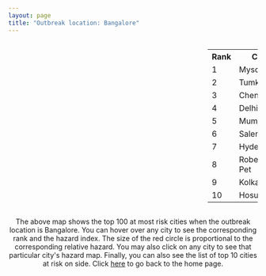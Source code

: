 ```yaml
---
layout: page
title: "Outbreak location: Bangalore"
---
```

<div style="width: 100%; overflow: auto;">
<div style="width: 75%; float: left;">
<div id="mapid">
<script src="https://buda-magenta.github.io/hazard_map/load_map.js"></script>

<script>
var marker_outbreak = L.marker([12.979120, 77.591300],{"autoPan": true}).addTo(map); marker_outbreak.bindTooltip("Bangalore").openTooltip();

var circle_1 = L.circle([12.305183, 76.655361], {"pane": "markerPane", "color": "red", "fill": true, "fillOpacity": 0.2, "fillRule": "evenodd", "lineCap": "round", "lineJoin": "round", "opacity": 1.0, "radius": 47008, "stroke": true, "weight": 3}).addTo(map);
circle_1.bindTooltip("Mysore<br>rank: 1<br>hazard index: 0.047008")
circle_1.bindPopup('<a href="https://buda-magenta.github.io/hazard_map/Mysore">Mysore</a>')

var circle_2 = L.circle([13.340077, 77.100621], {"pane": "markerPane", "color": "red", "fill": true, "fillOpacity": 0.2, "fillRule": "evenodd", "lineCap": "round", "lineJoin": "round", "opacity": 1.0, "radius": 25553, "stroke": true, "weight": 3}).addTo(map);
circle_2.bindTooltip("Tumkur<br>rank: 2<br>hazard index: 0.025554")
circle_2.bindPopup('<a href="https://buda-magenta.github.io/hazard_map/Tumkur">Tumkur</a>')

var circle_3 = L.circle([13.083694, 80.270186], {"pane": "markerPane", "color": "red", "fill": true, "fillOpacity": 0.2, "fillRule": "evenodd", "lineCap": "round", "lineJoin": "round", "opacity": 1.0, "radius": 20978, "stroke": true, "weight": 3}).addTo(map);
circle_3.bindTooltip("Chennai<br>rank: 3<br>hazard index: 0.020979")
circle_3.bindPopup('<a href="https://buda-magenta.github.io/hazard_map/Chennai">Chennai</a>')

var circle_4 = L.circle([28.651718, 77.221939], {"pane": "markerPane", "color": "red", "fill": true, "fillOpacity": 0.2, "fillRule": "evenodd", "lineCap": "round", "lineJoin": "round", "opacity": 1.0, "radius": 20429, "stroke": true, "weight": 3}).addTo(map);
circle_4.bindTooltip("Delhi<br>rank: 4<br>hazard index: 0.020430")
circle_4.bindPopup('<a href="https://buda-magenta.github.io/hazard_map/Delhi">Delhi</a>')

var circle_5 = L.circle([19.075990, 72.877393], {"pane": "markerPane", "color": "red", "fill": true, "fillOpacity": 0.2, "fillRule": "evenodd", "lineCap": "round", "lineJoin": "round", "opacity": 1.0, "radius": 16919, "stroke": true, "weight": 3}).addTo(map);
circle_5.bindTooltip("Mumbai<br>rank: 5<br>hazard index: 0.016919")
circle_5.bindPopup('<a href="https://buda-magenta.github.io/hazard_map/Mumbai">Mumbai</a>')

var circle_6 = L.circle([11.664300, 78.146000], {"pane": "markerPane", "color": "red", "fill": true, "fillOpacity": 0.2, "fillRule": "evenodd", "lineCap": "round", "lineJoin": "round", "opacity": 1.0, "radius": 15769, "stroke": true, "weight": 3}).addTo(map);
circle_6.bindTooltip("Salem<br>rank: 6<br>hazard index: 0.015770")
circle_6.bindPopup('<a href="https://buda-magenta.github.io/hazard_map/Salem">Salem</a>')

var circle_7 = L.circle([17.388786, 78.461065], {"pane": "markerPane", "color": "red", "fill": true, "fillOpacity": 0.2, "fillRule": "evenodd", "lineCap": "round", "lineJoin": "round", "opacity": 1.0, "radius": 14932, "stroke": true, "weight": 3}).addTo(map);
circle_7.bindTooltip("Hyderabad<br>rank: 7<br>hazard index: 0.014932")
circle_7.bindPopup('<a href="https://buda-magenta.github.io/hazard_map/Hyderabad">Hyderabad</a>')

var circle_8 = L.circle([12.955100, 78.269900], {"pane": "markerPane", "color": "red", "fill": true, "fillOpacity": 0.2, "fillRule": "evenodd", "lineCap": "round", "lineJoin": "round", "opacity": 1.0, "radius": 12706, "stroke": true, "weight": 3}).addTo(map);
circle_8.bindTooltip("Robertson Pet<br>rank: 8<br>hazard index: 0.012707")
circle_8.bindPopup('<a href="https://buda-magenta.github.io/hazard_map/Robertson_Pet">Robertson Pet</a>')

var circle_9 = L.circle([22.541418, 88.357691], {"pane": "markerPane", "color": "red", "fill": true, "fillOpacity": 0.2, "fillRule": "evenodd", "lineCap": "round", "lineJoin": "round", "opacity": 1.0, "radius": 10137, "stroke": true, "weight": 3}).addTo(map);
circle_9.bindTooltip("Kolkata<br>rank: 9<br>hazard index: 0.010137")
circle_9.bindPopup('<a href="https://buda-magenta.github.io/hazard_map/Kolkata">Kolkata</a>')

var circle_10 = L.circle([12.732884, 77.830948], {"pane": "markerPane", "color": "red", "fill": true, "fillOpacity": 0.2, "fillRule": "evenodd", "lineCap": "round", "lineJoin": "round", "opacity": 1.0, "radius": 8532, "stroke": true, "weight": 3}).addTo(map);
circle_10.bindTooltip("Hosur<br>rank: 10<br>hazard index: 0.008532")
circle_10.bindPopup('<a href="https://buda-magenta.github.io/hazard_map/Hosur">Hosur</a>')

var circle_11 = L.circle([18.521428, 73.854454], {"pane": "markerPane", "color": "red", "fill": true, "fillOpacity": 0.2, "fillRule": "evenodd", "lineCap": "round", "lineJoin": "round", "opacity": 1.0, "radius": 7918, "stroke": true, "weight": 3}).addTo(map);
circle_11.bindTooltip("Pune<br>rank: 11<br>hazard index: 0.007919")
circle_11.bindPopup('<a href="https://buda-magenta.github.io/hazard_map/Pune">Pune</a>')

var circle_12 = L.circle([12.523889, 76.896196], {"pane": "markerPane", "color": "red", "fill": true, "fillOpacity": 0.2, "fillRule": "evenodd", "lineCap": "round", "lineJoin": "round", "opacity": 1.0, "radius": 6992, "stroke": true, "weight": 3}).addTo(map);
circle_12.bindTooltip("Mandya<br>rank: 12<br>hazard index: 0.006992")
circle_12.bindPopup('<a href="https://buda-magenta.github.io/hazard_map/Mandya">Mandya</a>')

var circle_13 = L.circle([13.137000, 78.133961], {"pane": "markerPane", "color": "red", "fill": true, "fillOpacity": 0.2, "fillRule": "evenodd", "lineCap": "round", "lineJoin": "round", "opacity": 1.0, "radius": 6553, "stroke": true, "weight": 3}).addTo(map);
circle_13.bindTooltip("Kolar<br>rank: 13<br>hazard index: 0.006553")
circle_13.bindPopup('<a href="https://buda-magenta.github.io/hazard_map/Kolar">Kolar</a>')

var circle_14 = L.circle([12.869810, 74.843008], {"pane": "markerPane", "color": "red", "fill": true, "fillOpacity": 0.2, "fillRule": "evenodd", "lineCap": "round", "lineJoin": "round", "opacity": 1.0, "radius": 6455, "stroke": true, "weight": 3}).addTo(map);
circle_14.bindTooltip("Mangalore<br>rank: 14<br>hazard index: 0.006455")
circle_14.bindPopup('<a href="https://buda-magenta.github.io/hazard_map/Mangalore">Mangalore</a>')

var circle_15 = L.circle([13.007082, 76.099270], {"pane": "markerPane", "color": "red", "fill": true, "fillOpacity": 0.2, "fillRule": "evenodd", "lineCap": "round", "lineJoin": "round", "opacity": 1.0, "radius": 5862, "stroke": true, "weight": 3}).addTo(map);
circle_15.bindTooltip("Hassan<br>rank: 15<br>hazard index: 0.005863")
circle_15.bindPopup('<a href="https://buda-magenta.github.io/hazard_map/Hassan">Hassan</a>')

var circle_16 = L.circle([14.466127, 75.920636], {"pane": "markerPane", "color": "red", "fill": true, "fillOpacity": 0.2, "fillRule": "evenodd", "lineCap": "round", "lineJoin": "round", "opacity": 1.0, "radius": 5861, "stroke": true, "weight": 3}).addTo(map);
circle_16.bindTooltip("Davanagere<br>rank: 16<br>hazard index: 0.005862")
circle_16.bindPopup('<a href="https://buda-magenta.github.io/hazard_map/Davanagere">Davanagere</a>')

var circle_17 = L.circle([11.001812, 76.962843], {"pane": "markerPane", "color": "red", "fill": true, "fillOpacity": 0.2, "fillRule": "evenodd", "lineCap": "round", "lineJoin": "round", "opacity": 1.0, "radius": 5517, "stroke": true, "weight": 3}).addTo(map);
circle_17.bindTooltip("Coimbatore<br>rank: 17<br>hazard index: 0.005518")
circle_17.bindPopup('<a href="https://buda-magenta.github.io/hazard_map/Coimbatore">Coimbatore</a>')

var circle_18 = L.circle([13.932609, 75.574978], {"pane": "markerPane", "color": "red", "fill": true, "fillOpacity": 0.2, "fillRule": "evenodd", "lineCap": "round", "lineJoin": "round", "opacity": 1.0, "radius": 5393, "stroke": true, "weight": 3}).addTo(map);
circle_18.bindTooltip("Shimoga<br>rank: 18<br>hazard index: 0.005393")
circle_18.bindPopup('<a href="https://buda-magenta.github.io/hazard_map/Shimoga">Shimoga</a>')

var circle_19 = L.circle([23.021624, 72.579707], {"pane": "markerPane", "color": "red", "fill": true, "fillOpacity": 0.2, "fillRule": "evenodd", "lineCap": "round", "lineJoin": "round", "opacity": 1.0, "radius": 5319, "stroke": true, "weight": 3}).addTo(map);
circle_19.bindTooltip("Ahmedabad<br>rank: 19<br>hazard index: 0.005320")
circle_19.bindPopup('<a href="https://buda-magenta.github.io/hazard_map/Ahmedabad">Ahmedabad</a>')

var circle_20 = L.circle([9.931308, 76.267414], {"pane": "markerPane", "color": "red", "fill": true, "fillOpacity": 0.2, "fillRule": "evenodd", "lineCap": "round", "lineJoin": "round", "opacity": 1.0, "radius": 4685, "stroke": true, "weight": 3}).addTo(map);
circle_20.bindTooltip("Kochi<br>rank: 20<br>hazard index: 0.004685")
circle_20.bindPopup('<a href="https://buda-magenta.github.io/hazard_map/Kochi">Kochi</a>')

var circle_21 = L.circle([15.351838, 75.137985], {"pane": "markerPane", "color": "red", "fill": true, "fillOpacity": 0.2, "fillRule": "evenodd", "lineCap": "round", "lineJoin": "round", "opacity": 1.0, "radius": 4582, "stroke": true, "weight": 3}).addTo(map);
circle_21.bindTooltip("Hubli<br>rank: 21<br>hazard index: 0.004582")
circle_21.bindPopup('<a href="https://buda-magenta.github.io/hazard_map/Hubli">Hubli</a>')

var circle_22 = L.circle([16.508759, 80.618510], {"pane": "markerPane", "color": "red", "fill": true, "fillOpacity": 0.2, "fillRule": "evenodd", "lineCap": "round", "lineJoin": "round", "opacity": 1.0, "radius": 4488, "stroke": true, "weight": 3}).addTo(map);
circle_22.bindTooltip("Vijayawada<br>rank: 22<br>hazard index: 0.004489")
circle_22.bindPopup('<a href="https://buda-magenta.github.io/hazard_map/Vijayawada">Vijayawada</a>')

var circle_23 = L.circle([17.723128, 83.301284], {"pane": "markerPane", "color": "red", "fill": true, "fillOpacity": 0.2, "fillRule": "evenodd", "lineCap": "round", "lineJoin": "round", "opacity": 1.0, "radius": 4446, "stroke": true, "weight": 3}).addTo(map);
circle_23.bindTooltip("Visakhapatnam<br>rank: 23<br>hazard index: 0.004447")
circle_23.bindPopup('<a href="https://buda-magenta.github.io/hazard_map/Visakhapatnam">Visakhapatnam</a>')

var circle_24 = L.circle([14.654623, 77.556260], {"pane": "markerPane", "color": "red", "fill": true, "fillOpacity": 0.2, "fillRule": "evenodd", "lineCap": "round", "lineJoin": "round", "opacity": 1.0, "radius": 4344, "stroke": true, "weight": 3}).addTo(map);
circle_24.bindTooltip("Anantapur<br>rank: 24<br>hazard index: 0.004344")
circle_24.bindPopup('<a href="https://buda-magenta.github.io/hazard_map/Anantapur">Anantapur</a>')

var circle_25 = L.circle([15.398403, 73.812918], {"pane": "markerPane", "color": "red", "fill": true, "fillOpacity": 0.2, "fillRule": "evenodd", "lineCap": "round", "lineJoin": "round", "opacity": 1.0, "radius": 4057, "stroke": true, "weight": 3}).addTo(map);
circle_25.bindTooltip("Vasco Da Gama<br>rank: 25<br>hazard index: 0.004057")
circle_25.bindPopup('<a href="https://buda-magenta.github.io/hazard_map/Vasco_Da_Gama">Vasco Da Gama</a>')

var circle_26 = L.circle([20.266777, 85.843559], {"pane": "markerPane", "color": "red", "fill": true, "fillOpacity": 0.2, "fillRule": "evenodd", "lineCap": "round", "lineJoin": "round", "opacity": 1.0, "radius": 3992, "stroke": true, "weight": 3}).addTo(map);
circle_26.bindTooltip("Bhubaneswar<br>rank: 26<br>hazard index: 0.003992")
circle_26.bindPopup('<a href="https://buda-magenta.github.io/hazard_map/Bhubaneswar">Bhubaneswar</a>')

var circle_27 = L.circle([8.576971, 77.050125], {"pane": "markerPane", "color": "red", "fill": true, "fillOpacity": 0.2, "fillRule": "evenodd", "lineCap": "round", "lineJoin": "round", "opacity": 1.0, "radius": 3327, "stroke": true, "weight": 3}).addTo(map);
circle_27.bindTooltip("Thiruvananthapuram<br>rank: 27<br>hazard index: 0.003328")
circle_27.bindPopup('<a href="https://buda-magenta.github.io/hazard_map/Thiruvananthapuram">Thiruvananthapuram</a>')

var circle_28 = L.circle([13.826383, 77.493772], {"pane": "markerPane", "color": "red", "fill": true, "fillOpacity": 0.2, "fillRule": "evenodd", "lineCap": "round", "lineJoin": "round", "opacity": 1.0, "radius": 2938, "stroke": true, "weight": 3}).addTo(map);
circle_28.bindTooltip("Hindupur<br>rank: 28<br>hazard index: 0.002938")
circle_28.bindPopup('<a href="https://buda-magenta.github.io/hazard_map/Hindupur">Hindupur</a>')

var circle_29 = L.circle([17.849907, 75.276320], {"pane": "markerPane", "color": "red", "fill": true, "fillOpacity": 0.2, "fillRule": "evenodd", "lineCap": "round", "lineJoin": "round", "opacity": 1.0, "radius": 2830, "stroke": true, "weight": 3}).addTo(map);
circle_29.bindTooltip("Solapur<br>rank: 29<br>hazard index: 0.002830")
circle_29.bindPopup('<a href="https://buda-magenta.github.io/hazard_map/Solapur">Solapur</a>')

var circle_30 = L.circle([21.149813, 79.082056], {"pane": "markerPane", "color": "red", "fill": true, "fillOpacity": 0.2, "fillRule": "evenodd", "lineCap": "round", "lineJoin": "round", "opacity": 1.0, "radius": 2656, "stroke": true, "weight": 3}).addTo(map);
circle_30.bindTooltip("Nagpur<br>rank: 30<br>hazard index: 0.002657")
circle_30.bindPopup('<a href="https://buda-magenta.github.io/hazard_map/Nagpur">Nagpur</a>')

var circle_31 = L.circle([14.226644, 76.400512], {"pane": "markerPane", "color": "red", "fill": true, "fillOpacity": 0.2, "fillRule": "evenodd", "lineCap": "round", "lineJoin": "round", "opacity": 1.0, "radius": 2652, "stroke": true, "weight": 3}).addTo(map);
circle_31.bindTooltip("Chitradurga<br>rank: 31<br>hazard index: 0.002652")
circle_31.bindPopup('<a href="https://buda-magenta.github.io/hazard_map/Chitradurga">Chitradurga</a>')

var circle_32 = L.circle([14.422347, 77.720069], {"pane": "markerPane", "color": "red", "fill": true, "fillOpacity": 0.2, "fillRule": "evenodd", "lineCap": "round", "lineJoin": "round", "opacity": 1.0, "radius": 2587, "stroke": true, "weight": 3}).addTo(map);
circle_32.bindTooltip("Dharmavaram<br>rank: 32<br>hazard index: 0.002588")
circle_32.bindPopup('<a href="https://buda-magenta.github.io/hazard_map/Dharmavaram">Dharmavaram</a>')

var circle_33 = L.circle([9.926115, 78.114098], {"pane": "markerPane", "color": "red", "fill": true, "fillOpacity": 0.2, "fillRule": "evenodd", "lineCap": "round", "lineJoin": "round", "opacity": 1.0, "radius": 2576, "stroke": true, "weight": 3}).addTo(map);
circle_33.bindTooltip("Madurai<br>rank: 33<br>hazard index: 0.002576")
circle_33.bindPopup('<a href="https://buda-magenta.github.io/hazard_map/Madurai">Madurai</a>')

var circle_34 = L.circle([20.166670, 79.172114], {"pane": "markerPane", "color": "red", "fill": true, "fillOpacity": 0.2, "fillRule": "evenodd", "lineCap": "round", "lineJoin": "round", "opacity": 1.0, "radius": 2522, "stroke": true, "weight": 3}).addTo(map);
circle_34.bindTooltip("Bhadravati<br>rank: 34<br>hazard index: 0.002522")
circle_34.bindPopup('<a href="https://buda-magenta.github.io/hazard_map/Bhadravati">Bhadravati</a>')

var circle_35 = L.circle([11.369204, 77.676627], {"pane": "markerPane", "color": "red", "fill": true, "fillOpacity": 0.2, "fillRule": "evenodd", "lineCap": "round", "lineJoin": "round", "opacity": 1.0, "radius": 2483, "stroke": true, "weight": 3}).addTo(map);
circle_35.bindTooltip("Erode<br>rank: 35<br>hazard index: 0.002484")
circle_35.bindPopup('<a href="https://buda-magenta.github.io/hazard_map/Erode">Erode</a>')

var circle_36 = L.circle([17.166667, 77.083333], {"pane": "markerPane", "color": "red", "fill": true, "fillOpacity": 0.2, "fillRule": "evenodd", "lineCap": "round", "lineJoin": "round", "opacity": 1.0, "radius": 2416, "stroke": true, "weight": 3}).addTo(map);
circle_36.bindTooltip("Gulbarga<br>rank: 36<br>hazard index: 0.002417")
circle_36.bindPopup('<a href="https://buda-magenta.github.io/hazard_map/Gulbarga">Gulbarga</a>')

var circle_37 = L.circle([26.838100, 80.934600], {"pane": "markerPane", "color": "red", "fill": true, "fillOpacity": 0.2, "fillRule": "evenodd", "lineCap": "round", "lineJoin": "round", "opacity": 1.0, "radius": 2407, "stroke": true, "weight": 3}).addTo(map);
circle_37.bindTooltip("Lucknow<br>rank: 37<br>hazard index: 0.002407")
circle_37.bindPopup('<a href="https://buda-magenta.github.io/hazard_map/Lucknow">Lucknow</a>')

var circle_38 = L.circle([26.915458, 75.818982], {"pane": "markerPane", "color": "red", "fill": true, "fillOpacity": 0.2, "fillRule": "evenodd", "lineCap": "round", "lineJoin": "round", "opacity": 1.0, "radius": 2331, "stroke": true, "weight": 3}).addTo(map);
circle_38.bindTooltip("Jaipur<br>rank: 38<br>hazard index: 0.002331")
circle_38.bindPopup('<a href="https://buda-magenta.github.io/hazard_map/Jaipur">Jaipur</a>')

var circle_39 = L.circle([13.160105, 79.155551], {"pane": "markerPane", "color": "red", "fill": true, "fillOpacity": 0.2, "fillRule": "evenodd", "lineCap": "round", "lineJoin": "round", "opacity": 1.0, "radius": 2222, "stroke": true, "weight": 3}).addTo(map);
circle_39.bindTooltip("Chittoor<br>rank: 39<br>hazard index: 0.002222")
circle_39.bindPopup('<a href="https://buda-magenta.github.io/hazard_map/Chittoor">Chittoor</a>')

var circle_40 = L.circle([26.180598, 91.753943], {"pane": "markerPane", "color": "red", "fill": true, "fillOpacity": 0.2, "fillRule": "evenodd", "lineCap": "round", "lineJoin": "round", "opacity": 1.0, "radius": 2125, "stroke": true, "weight": 3}).addTo(map);
circle_40.bindTooltip("Guwahati<br>rank: 40<br>hazard index: 0.002126")
circle_40.bindPopup('<a href="https://buda-magenta.github.io/hazard_map/Guwahati">Guwahati</a>')

var circle_41 = L.circle([25.609324, 85.123525], {"pane": "markerPane", "color": "red", "fill": true, "fillOpacity": 0.2, "fillRule": "evenodd", "lineCap": "round", "lineJoin": "round", "opacity": 1.0, "radius": 2120, "stroke": true, "weight": 3}).addTo(map);
circle_41.bindTooltip("Patna<br>rank: 41<br>hazard index: 0.002120")
circle_41.bindPopup('<a href="https://buda-magenta.github.io/hazard_map/Patna">Patna</a>')

var circle_42 = L.circle([12.794811, 79.000641], {"pane": "markerPane", "color": "red", "fill": true, "fillOpacity": 0.2, "fillRule": "evenodd", "lineCap": "round", "lineJoin": "round", "opacity": 1.0, "radius": 2044, "stroke": true, "weight": 3}).addTo(map);
circle_42.bindTooltip("Vellore<br>rank: 42<br>hazard index: 0.002044")
circle_42.bindPopup('<a href="https://buda-magenta.github.io/hazard_map/Vellore">Vellore</a>')

var circle_43 = L.circle([13.573260, 78.479146], {"pane": "markerPane", "color": "red", "fill": true, "fillOpacity": 0.2, "fillRule": "evenodd", "lineCap": "round", "lineJoin": "round", "opacity": 1.0, "radius": 1863, "stroke": true, "weight": 3}).addTo(map);
circle_43.bindTooltip("Madanapalle<br>rank: 43<br>hazard index: 0.001863")
circle_43.bindPopup('<a href="https://buda-magenta.github.io/hazard_map/Madanapalle">Madanapalle</a>')

var circle_44 = L.circle([12.792907, 78.699917], {"pane": "markerPane", "color": "red", "fill": true, "fillOpacity": 0.2, "fillRule": "evenodd", "lineCap": "round", "lineJoin": "round", "opacity": 1.0, "radius": 1711, "stroke": true, "weight": 3}).addTo(map);
circle_44.bindTooltip("Ambur<br>rank: 44<br>hazard index: 0.001711")
circle_44.bindPopup('<a href="https://buda-magenta.github.io/hazard_map/Ambur">Ambur</a>')

var circle_45 = L.circle([13.631637, 79.423171], {"pane": "markerPane", "color": "red", "fill": true, "fillOpacity": 0.2, "fillRule": "evenodd", "lineCap": "round", "lineJoin": "round", "opacity": 1.0, "radius": 1709, "stroke": true, "weight": 3}).addTo(map);
circle_45.bindTooltip("Tirupati<br>rank: 45<br>hazard index: 0.001710")
circle_45.bindPopup('<a href="https://buda-magenta.github.io/hazard_map/Tirupati">Tirupati</a>')

var circle_46 = L.circle([22.720362, 75.868200], {"pane": "markerPane", "color": "red", "fill": true, "fillOpacity": 0.2, "fillRule": "evenodd", "lineCap": "round", "lineJoin": "round", "opacity": 1.0, "radius": 1699, "stroke": true, "weight": 3}).addTo(map);
circle_46.bindTooltip("Indore<br>rank: 46<br>hazard index: 0.001699")
circle_46.bindPopup('<a href="https://buda-magenta.github.io/hazard_map/Indore">Indore</a>')

var circle_47 = L.circle([25.531031, 78.652689], {"pane": "markerPane", "color": "red", "fill": true, "fillOpacity": 0.2, "fillRule": "evenodd", "lineCap": "round", "lineJoin": "round", "opacity": 1.0, "radius": 1632, "stroke": true, "weight": 3}).addTo(map);
circle_47.bindTooltip("Jhansi<br>rank: 47<br>hazard index: 0.001632")
circle_47.bindPopup('<a href="https://buda-magenta.github.io/hazard_map/Jhansi">Jhansi</a>')

var circle_48 = L.circle([23.370035, 85.325013], {"pane": "markerPane", "color": "red", "fill": true, "fillOpacity": 0.2, "fillRule": "evenodd", "lineCap": "round", "lineJoin": "round", "opacity": 1.0, "radius": 1592, "stroke": true, "weight": 3}).addTo(map);
circle_48.bindTooltip("Ranchi<br>rank: 48<br>hazard index: 0.001593")
circle_48.bindPopup('<a href="https://buda-magenta.github.io/hazard_map/Ranchi">Ranchi</a>')

var circle_49 = L.circle([11.101781, 77.345192], {"pane": "markerPane", "color": "red", "fill": true, "fillOpacity": 0.2, "fillRule": "evenodd", "lineCap": "round", "lineJoin": "round", "opacity": 1.0, "radius": 1582, "stroke": true, "weight": 3}).addTo(map);
circle_49.bindTooltip("Tiruppur<br>rank: 49<br>hazard index: 0.001583")
circle_49.bindPopup('<a href="https://buda-magenta.github.io/hazard_map/Tiruppur">Tiruppur</a>')

var circle_50 = L.circle([12.227213, 79.070156], {"pane": "markerPane", "color": "red", "fill": true, "fillOpacity": 0.2, "fillRule": "evenodd", "lineCap": "round", "lineJoin": "round", "opacity": 1.0, "radius": 1421, "stroke": true, "weight": 3}).addTo(map);
circle_50.bindTooltip("Tiruvannamalai<br>rank: 50<br>hazard index: 0.001421")
circle_50.bindPopup('<a href="https://buda-magenta.github.io/hazard_map/Tiruvannamalai">Tiruvannamalai</a>')

var circle_51 = L.circle([15.143395, 76.919388], {"pane": "markerPane", "color": "red", "fill": true, "fillOpacity": 0.2, "fillRule": "evenodd", "lineCap": "round", "lineJoin": "round", "opacity": 1.0, "radius": 1377, "stroke": true, "weight": 3}).addTo(map);
circle_51.bindTooltip("Bellary<br>rank: 51<br>hazard index: 0.001377")
circle_51.bindPopup('<a href="https://buda-magenta.github.io/hazard_map/Bellary">Bellary</a>')

var circle_52 = L.circle([15.857267, 74.506934], {"pane": "markerPane", "color": "red", "fill": true, "fillOpacity": 0.2, "fillRule": "evenodd", "lineCap": "round", "lineJoin": "round", "opacity": 1.0, "radius": 1330, "stroke": true, "weight": 3}).addTo(map);
circle_52.bindTooltip("Belgaum<br>rank: 52<br>hazard index: 0.001331")
circle_52.bindPopup('<a href="https://buda-magenta.github.io/hazard_map/Belgaum">Belgaum</a>')

var circle_53 = L.circle([14.625888, 75.635724], {"pane": "markerPane", "color": "red", "fill": true, "fillOpacity": 0.2, "fillRule": "evenodd", "lineCap": "round", "lineJoin": "round", "opacity": 1.0, "radius": 1193, "stroke": true, "weight": 3}).addTo(map);
circle_53.bindTooltip("Ranibennur<br>rank: 53<br>hazard index: 0.001194")
circle_53.bindPopup('<a href="https://buda-magenta.github.io/hazard_map/Ranibennur">Ranibennur</a>')

var circle_54 = L.circle([21.170200, 72.831100], {"pane": "markerPane", "color": "red", "fill": true, "fillOpacity": 0.2, "fillRule": "evenodd", "lineCap": "round", "lineJoin": "round", "opacity": 1.0, "radius": 1140, "stroke": true, "weight": 3}).addTo(map);
circle_54.bindTooltip("Surat<br>rank: 54<br>hazard index: 0.001140")
circle_54.bindPopup('<a href="https://buda-magenta.github.io/hazard_map/Surat">Surat</a>')

var circle_55 = L.circle([16.083333, 77.166667], {"pane": "markerPane", "color": "red", "fill": true, "fillOpacity": 0.2, "fillRule": "evenodd", "lineCap": "round", "lineJoin": "round", "opacity": 1.0, "radius": 1073, "stroke": true, "weight": 3}).addTo(map);
circle_55.bindTooltip("Raichur<br>rank: 55<br>hazard index: 0.001074")
circle_55.bindPopup('<a href="https://buda-magenta.github.io/hazard_map/Raichur">Raichur</a>')

var circle_56 = L.circle([17.005045, 81.780473], {"pane": "markerPane", "color": "red", "fill": true, "fillOpacity": 0.2, "fillRule": "evenodd", "lineCap": "round", "lineJoin": "round", "opacity": 1.0, "radius": 996, "stroke": true, "weight": 3}).addTo(map);
circle_56.bindTooltip("Rajahmundry<br>rank: 56<br>hazard index: 0.000997")
circle_56.bindPopup('<a href="https://buda-magenta.github.io/hazard_map/Rajahmundry">Rajahmundry</a>')

var circle_57 = L.circle([30.733442, 76.779714], {"pane": "markerPane", "color": "red", "fill": true, "fillOpacity": 0.2, "fillRule": "evenodd", "lineCap": "round", "lineJoin": "round", "opacity": 1.0, "radius": 964, "stroke": true, "weight": 3}).addTo(map);
circle_57.bindTooltip("Chandigarh<br>rank: 57<br>hazard index: 0.000965")
circle_57.bindPopup('<a href="https://buda-magenta.github.io/hazard_map/Chandigarh">Chandigarh</a>')

var circle_58 = L.circle([19.194329, 72.970178], {"pane": "markerPane", "color": "red", "fill": true, "fillOpacity": 0.2, "fillRule": "evenodd", "lineCap": "round", "lineJoin": "round", "opacity": 1.0, "radius": 946, "stroke": true, "weight": 3}).addTo(map);
circle_58.bindTooltip("Thane<br>rank: 58<br>hazard index: 0.000946")
circle_58.bindPopup('<a href="https://buda-magenta.github.io/hazard_map/Thane">Thane</a>')

var circle_59 = L.circle([18.793568, 80.815939], {"pane": "markerPane", "color": "red", "fill": true, "fillOpacity": 0.2, "fillRule": "evenodd", "lineCap": "round", "lineJoin": "round", "opacity": 1.0, "radius": 945, "stroke": true, "weight": 3}).addTo(map);
circle_59.bindTooltip("Bijapur<br>rank: 59<br>hazard index: 0.000945")
circle_59.bindPopup('<a href="https://buda-magenta.github.io/hazard_map/Bijapur">Bijapur</a>')

var circle_60 = L.circle([16.291519, 80.454159], {"pane": "markerPane", "color": "red", "fill": true, "fillOpacity": 0.2, "fillRule": "evenodd", "lineCap": "round", "lineJoin": "round", "opacity": 1.0, "radius": 935, "stroke": true, "weight": 3}).addTo(map);
circle_60.bindTooltip("Guntur<br>rank: 60<br>hazard index: 0.000936")
circle_60.bindPopup('<a href="https://buda-magenta.github.io/hazard_map/Guntur">Guntur</a>')

var circle_61 = L.circle([15.119651, 77.455290], {"pane": "markerPane", "color": "red", "fill": true, "fillOpacity": 0.2, "fillRule": "evenodd", "lineCap": "round", "lineJoin": "round", "opacity": 1.0, "radius": 930, "stroke": true, "weight": 3}).addTo(map);
circle_61.bindTooltip("Guntakal<br>rank: 61<br>hazard index: 0.000930")
circle_61.bindPopup('<a href="https://buda-magenta.github.io/hazard_map/Guntakal">Guntakal</a>')

var circle_62 = L.circle([10.804973, 78.687030], {"pane": "markerPane", "color": "red", "fill": true, "fillOpacity": 0.2, "fillRule": "evenodd", "lineCap": "round", "lineJoin": "round", "opacity": 1.0, "radius": 917, "stroke": true, "weight": 3}).addTo(map);
circle_62.bindTooltip("Tiruchirappalli<br>rank: 62<br>hazard index: 0.000918")
circle_62.bindPopup('<a href="https://buda-magenta.github.io/hazard_map/Tiruchirappalli">Tiruchirappalli</a>')

var circle_63 = L.circle([26.698885, 88.320030], {"pane": "markerPane", "color": "red", "fill": true, "fillOpacity": 0.2, "fillRule": "evenodd", "lineCap": "round", "lineJoin": "round", "opacity": 1.0, "radius": 884, "stroke": true, "weight": 3}).addTo(map);
circle_63.bindTooltip("Bagdogra<br>rank: 63<br>hazard index: 0.000884")
circle_63.bindPopup('<a href="https://buda-magenta.github.io/hazard_map/Bagdogra">Bagdogra</a>')

var circle_64 = L.circle([15.266493, 76.387230], {"pane": "markerPane", "color": "red", "fill": true, "fillOpacity": 0.2, "fillRule": "evenodd", "lineCap": "round", "lineJoin": "round", "opacity": 1.0, "radius": 862, "stroke": true, "weight": 3}).addTo(map);
circle_64.bindTooltip("Hospet<br>rank: 64<br>hazard index: 0.000862")
circle_64.bindPopup('<a href="https://buda-magenta.github.io/hazard_map/Hospet">Hospet</a>')

var circle_65 = L.circle([11.258608, 75.778874], {"pane": "markerPane", "color": "red", "fill": true, "fillOpacity": 0.2, "fillRule": "evenodd", "lineCap": "round", "lineJoin": "round", "opacity": 1.0, "radius": 745, "stroke": true, "weight": 3}).addTo(map);
circle_65.bindTooltip("Kozhikode<br>rank: 65<br>hazard index: 0.000745")
circle_65.bindPopup('<a href="https://buda-magenta.github.io/hazard_map/Kozhikode">Kozhikode</a>')

var circle_66 = L.circle([25.335649, 83.007629], {"pane": "markerPane", "color": "red", "fill": true, "fillOpacity": 0.2, "fillRule": "evenodd", "lineCap": "round", "lineJoin": "round", "opacity": 1.0, "radius": 744, "stroke": true, "weight": 3}).addTo(map);
circle_66.bindTooltip("Varanasi<br>rank: 66<br>hazard index: 0.000744")
circle_66.bindPopup('<a href="https://buda-magenta.github.io/hazard_map/Varanasi">Varanasi</a>')

var circle_67 = L.circle([14.449372, 79.987376], {"pane": "markerPane", "color": "red", "fill": true, "fillOpacity": 0.2, "fillRule": "evenodd", "lineCap": "round", "lineJoin": "round", "opacity": 1.0, "radius": 613, "stroke": true, "weight": 3}).addTo(map);
circle_67.bindTooltip("Nellore<br>rank: 67<br>hazard index: 0.000614")
circle_67.bindPopup('<a href="https://buda-magenta.github.io/hazard_map/Nellore">Nellore</a>')

var circle_68 = L.circle([8.701220, 77.579269], {"pane": "markerPane", "color": "red", "fill": true, "fillOpacity": 0.2, "fillRule": "evenodd", "lineCap": "round", "lineJoin": "round", "opacity": 1.0, "radius": 612, "stroke": true, "weight": 3}).addTo(map);
circle_68.bindTooltip("Tirunelveli<br>rank: 68<br>hazard index: 0.000613")
circle_68.bindPopup('<a href="https://buda-magenta.github.io/hazard_map/Tirunelveli">Tirunelveli</a>')

var circle_69 = L.circle([15.426365, 75.630079], {"pane": "markerPane", "color": "red", "fill": true, "fillOpacity": 0.2, "fillRule": "evenodd", "lineCap": "round", "lineJoin": "round", "opacity": 1.0, "radius": 603, "stroke": true, "weight": 3}).addTo(map);
circle_69.bindTooltip("Gadag<br>rank: 69<br>hazard index: 0.000603")
circle_69.bindPopup('<a href="https://buda-magenta.github.io/hazard_map/Gadag">Gadag</a>')

var circle_70 = L.circle([10.525626, 76.213254], {"pane": "markerPane", "color": "red", "fill": true, "fillOpacity": 0.2, "fillRule": "evenodd", "lineCap": "round", "lineJoin": "round", "opacity": 1.0, "radius": 602, "stroke": true, "weight": 3}).addTo(map);
circle_70.bindTooltip("Thrissur<br>rank: 70<br>hazard index: 0.000602")
circle_70.bindPopup('<a href="https://buda-magenta.github.io/hazard_map/Thrissur">Thrissur</a>')

var circle_71 = L.circle([17.910400, 77.519900], {"pane": "markerPane", "color": "red", "fill": true, "fillOpacity": 0.2, "fillRule": "evenodd", "lineCap": "round", "lineJoin": "round", "opacity": 1.0, "radius": 596, "stroke": true, "weight": 3}).addTo(map);
circle_71.bindTooltip("Bidar<br>rank: 71<br>hazard index: 0.000596")
circle_71.bindPopup('<a href="https://buda-magenta.github.io/hazard_map/Bidar">Bidar</a>')

var circle_72 = L.circle([23.258486, 77.401989], {"pane": "markerPane", "color": "red", "fill": true, "fillOpacity": 0.2, "fillRule": "evenodd", "lineCap": "round", "lineJoin": "round", "opacity": 1.0, "radius": 583, "stroke": true, "weight": 3}).addTo(map);
circle_72.bindTooltip("Bhopal<br>rank: 72<br>hazard index: 0.000583")
circle_72.bindPopup('<a href="https://buda-magenta.github.io/hazard_map/Bhopal">Bhopal</a>')

var circle_73 = L.circle([13.318014, 75.773874], {"pane": "markerPane", "color": "red", "fill": true, "fillOpacity": 0.2, "fillRule": "evenodd", "lineCap": "round", "lineJoin": "round", "opacity": 1.0, "radius": 583, "stroke": true, "weight": 3}).addTo(map);
circle_73.bindTooltip("Chikmagalur<br>rank: 73<br>hazard index: 0.000583")
circle_73.bindPopup('<a href="https://buda-magenta.github.io/hazard_map/Chikmagalur">Chikmagalur</a>')

var circle_74 = L.circle([10.915649, 79.806949], {"pane": "markerPane", "color": "red", "fill": true, "fillOpacity": 0.2, "fillRule": "evenodd", "lineCap": "round", "lineJoin": "round", "opacity": 1.0, "radius": 487, "stroke": true, "weight": 3}).addTo(map);
circle_74.bindTooltip("Pondicherry<br>rank: 74<br>hazard index: 0.000487")
circle_74.bindPopup('<a href="https://buda-magenta.github.io/hazard_map/Pondicherry">Pondicherry</a>')

var circle_75 = L.circle([19.807608, 85.825254], {"pane": "markerPane", "color": "red", "fill": true, "fillOpacity": 0.2, "fillRule": "evenodd", "lineCap": "round", "lineJoin": "round", "opacity": 1.0, "radius": 459, "stroke": true, "weight": 3}).addTo(map);
circle_75.bindTooltip("Puri<br>rank: 75<br>hazard index: 0.000460")
circle_75.bindPopup('<a href="https://buda-magenta.github.io/hazard_map/Puri">Puri</a>')

var circle_76 = L.circle([21.237947, 81.633683], {"pane": "markerPane", "color": "red", "fill": true, "fillOpacity": 0.2, "fillRule": "evenodd", "lineCap": "round", "lineJoin": "round", "opacity": 1.0, "radius": 440, "stroke": true, "weight": 3}).addTo(map);
circle_76.bindTooltip("Raipur<br>rank: 76<br>hazard index: 0.000441")
circle_76.bindPopup('<a href="https://buda-magenta.github.io/hazard_map/Raipur">Raipur</a>')

var circle_77 = L.circle([8.887951, 76.595501], {"pane": "markerPane", "color": "red", "fill": true, "fillOpacity": 0.2, "fillRule": "evenodd", "lineCap": "round", "lineJoin": "round", "opacity": 1.0, "radius": 439, "stroke": true, "weight": 3}).addTo(map);
circle_77.bindTooltip("Kollam<br>rank: 77<br>hazard index: 0.000440")
circle_77.bindPopup('<a href="https://buda-magenta.github.io/hazard_map/Kollam">Kollam</a>')

var circle_78 = L.circle([31.634308, 74.873679], {"pane": "markerPane", "color": "red", "fill": true, "fillOpacity": 0.2, "fillRule": "evenodd", "lineCap": "round", "lineJoin": "round", "opacity": 1.0, "radius": 438, "stroke": true, "weight": 3}).addTo(map);
circle_78.bindTooltip("Amritsar<br>rank: 78<br>hazard index: 0.000439")
circle_78.bindPopup('<a href="https://buda-magenta.github.io/hazard_map/Amritsar">Amritsar</a>')

var circle_79 = L.circle([30.325565, 78.043681], {"pane": "markerPane", "color": "red", "fill": true, "fillOpacity": 0.2, "fillRule": "evenodd", "lineCap": "round", "lineJoin": "round", "opacity": 1.0, "radius": 429, "stroke": true, "weight": 3}).addTo(map);
circle_79.bindTooltip("Dehradun<br>rank: 79<br>hazard index: 0.000429")
circle_79.bindPopup('<a href="https://buda-magenta.github.io/hazard_map/Dehradun">Dehradun</a>')

var circle_80 = L.circle([19.169335, 77.311013], {"pane": "markerPane", "color": "red", "fill": true, "fillOpacity": 0.2, "fillRule": "evenodd", "lineCap": "round", "lineJoin": "round", "opacity": 1.0, "radius": 425, "stroke": true, "weight": 3}).addTo(map);
circle_80.bindTooltip("Nanded Waghala<br>rank: 80<br>hazard index: 0.000425")
circle_80.bindPopup('<a href="https://buda-magenta.github.io/hazard_map/Nanded_Waghala">Nanded Waghala</a>')

var circle_81 = L.circle([16.850253, 74.594888], {"pane": "markerPane", "color": "red", "fill": true, "fillOpacity": 0.2, "fillRule": "evenodd", "lineCap": "round", "lineJoin": "round", "opacity": 1.0, "radius": 417, "stroke": true, "weight": 3}).addTo(map);
circle_81.bindTooltip("Sangli<br>rank: 81<br>hazard index: 0.000417")
circle_81.bindPopup('<a href="https://buda-magenta.github.io/hazard_map/Sangli">Sangli</a>')

var circle_82 = L.circle([10.330330, 78.067398], {"pane": "markerPane", "color": "red", "fill": true, "fillOpacity": 0.2, "fillRule": "evenodd", "lineCap": "round", "lineJoin": "round", "opacity": 1.0, "radius": 414, "stroke": true, "weight": 3}).addTo(map);
circle_82.bindTooltip("Dindigul<br>rank: 82<br>hazard index: 0.000415")
circle_82.bindPopup('<a href="https://buda-magenta.github.io/hazard_map/Dindigul">Dindigul</a>')

var circle_83 = L.circle([22.297314, 73.194257], {"pane": "markerPane", "color": "red", "fill": true, "fillOpacity": 0.2, "fillRule": "evenodd", "lineCap": "round", "lineJoin": "round", "opacity": 1.0, "radius": 408, "stroke": true, "weight": 3}).addTo(map);
circle_83.bindTooltip("Vadodara<br>rank: 83<br>hazard index: 0.000408")
circle_83.bindPopup('<a href="https://buda-magenta.github.io/hazard_map/Vadodara">Vadodara</a>')

var circle_84 = L.circle([15.631900, 77.275900], {"pane": "markerPane", "color": "red", "fill": true, "fillOpacity": 0.2, "fillRule": "evenodd", "lineCap": "round", "lineJoin": "round", "opacity": 1.0, "radius": 397, "stroke": true, "weight": 3}).addTo(map);
circle_84.bindTooltip("Adoni<br>rank: 84<br>hazard index: 0.000397")
circle_84.bindPopup('<a href="https://buda-magenta.github.io/hazard_map/Adoni">Adoni</a>')

var circle_85 = L.circle([26.460914, 80.321759], {"pane": "markerPane", "color": "red", "fill": true, "fillOpacity": 0.2, "fillRule": "evenodd", "lineCap": "round", "lineJoin": "round", "opacity": 1.0, "radius": 389, "stroke": true, "weight": 3}).addTo(map);
circle_85.bindTooltip("Kanpur<br>rank: 85<br>hazard index: 0.000389")
circle_85.bindPopup('<a href="https://buda-magenta.github.io/hazard_map/Kanpur">Kanpur</a>')

var circle_86 = L.circle([20.843512, 75.525927], {"pane": "markerPane", "color": "red", "fill": true, "fillOpacity": 0.2, "fillRule": "evenodd", "lineCap": "round", "lineJoin": "round", "opacity": 1.0, "radius": 369, "stroke": true, "weight": 3}).addTo(map);
circle_86.bindTooltip("Jalgaon<br>rank: 86<br>hazard index: 0.000369")
circle_86.bindPopup('<a href="https://buda-magenta.github.io/hazard_map/Jalgaon">Jalgaon</a>')

var circle_87 = L.circle([20.468600, 85.879200], {"pane": "markerPane", "color": "red", "fill": true, "fillOpacity": 0.2, "fillRule": "evenodd", "lineCap": "round", "lineJoin": "round", "opacity": 1.0, "radius": 356, "stroke": true, "weight": 3}).addTo(map);
circle_87.bindTooltip("Cuttack<br>rank: 87<br>hazard index: 0.000356")
circle_87.bindPopup('<a href="https://buda-magenta.github.io/hazard_map/Cuttack">Cuttack</a>')

var circle_88 = L.circle([10.787898, 76.474087], {"pane": "markerPane", "color": "red", "fill": true, "fillOpacity": 0.2, "fillRule": "evenodd", "lineCap": "round", "lineJoin": "round", "opacity": 1.0, "radius": 346, "stroke": true, "weight": 3}).addTo(map);
circle_88.bindTooltip("Palakkad<br>rank: 88<br>hazard index: 0.000347")
circle_88.bindPopup('<a href="https://buda-magenta.github.io/hazard_map/Palakkad">Palakkad</a>')

var circle_89 = L.circle([18.112082, 83.405220], {"pane": "markerPane", "color": "red", "fill": true, "fillOpacity": 0.2, "fillRule": "evenodd", "lineCap": "round", "lineJoin": "round", "opacity": 1.0, "radius": 341, "stroke": true, "weight": 3}).addTo(map);
circle_89.bindTooltip("Vizianagaram<br>rank: 89<br>hazard index: 0.000341")
circle_89.bindPopup('<a href="https://buda-magenta.github.io/hazard_map/Vizianagaram">Vizianagaram</a>')

var circle_90 = L.circle([8.188047, 77.429049], {"pane": "markerPane", "color": "red", "fill": true, "fillOpacity": 0.2, "fillRule": "evenodd", "lineCap": "round", "lineJoin": "round", "opacity": 1.0, "radius": 338, "stroke": true, "weight": 3}).addTo(map);
circle_90.bindTooltip("Nagercoil<br>rank: 90<br>hazard index: 0.000338")
circle_90.bindPopup('<a href="https://buda-magenta.github.io/hazard_map/Nagercoil">Nagercoil</a>')

var circle_91 = L.circle([11.664535, 92.739045], {"pane": "markerPane", "color": "red", "fill": true, "fillOpacity": 0.2, "fillRule": "evenodd", "lineCap": "round", "lineJoin": "round", "opacity": 1.0, "radius": 330, "stroke": true, "weight": 3}).addTo(map);
circle_91.bindTooltip("Port Blair<br>rank: 91<br>hazard index: 0.000330")
circle_91.bindPopup('<a href="https://buda-magenta.github.io/hazard_map/Port_Blair">Port Blair</a>')

var circle_92 = L.circle([17.980609, 79.598212], {"pane": "markerPane", "color": "red", "fill": true, "fillOpacity": 0.2, "fillRule": "evenodd", "lineCap": "round", "lineJoin": "round", "opacity": 1.0, "radius": 326, "stroke": true, "weight": 3}).addTo(map);
circle_92.bindTooltip("Warangal<br>rank: 92<br>hazard index: 0.000326")
circle_92.bindPopup('<a href="https://buda-magenta.github.io/hazard_map/Warangal">Warangal</a>')

var circle_93 = L.circle([16.185317, 75.696792], {"pane": "markerPane", "color": "red", "fill": true, "fillOpacity": 0.2, "fillRule": "evenodd", "lineCap": "round", "lineJoin": "round", "opacity": 1.0, "radius": 324, "stroke": true, "weight": 3}).addTo(map);
circle_93.bindTooltip("Bagalkot<br>rank: 93<br>hazard index: 0.000325")
circle_93.bindPopup('<a href="https://buda-magenta.github.io/hazard_map/Bagalkot">Bagalkot</a>')

var circle_94 = L.circle([16.702841, 74.240533], {"pane": "markerPane", "color": "red", "fill": true, "fillOpacity": 0.2, "fillRule": "evenodd", "lineCap": "round", "lineJoin": "round", "opacity": 1.0, "radius": 322, "stroke": true, "weight": 3}).addTo(map);
circle_94.bindTooltip("Kolhapur<br>rank: 94<br>hazard index: 0.000323")
circle_94.bindPopup('<a href="https://buda-magenta.github.io/hazard_map/Kolhapur">Kolhapur</a>')

var circle_95 = L.circle([25.438130, 81.833800], {"pane": "markerPane", "color": "red", "fill": true, "fillOpacity": 0.2, "fillRule": "evenodd", "lineCap": "round", "lineJoin": "round", "opacity": 1.0, "radius": 314, "stroke": true, "weight": 3}).addTo(map);
circle_95.bindTooltip("Allahabad<br>rank: 95<br>hazard index: 0.000314")
circle_95.bindPopup('<a href="https://buda-magenta.github.io/hazard_map/Allahabad">Allahabad</a>')

var circle_96 = L.circle([18.627929, 73.800983], {"pane": "markerPane", "color": "red", "fill": true, "fillOpacity": 0.2, "fillRule": "evenodd", "lineCap": "round", "lineJoin": "round", "opacity": 1.0, "radius": 313, "stroke": true, "weight": 3}).addTo(map);
circle_96.bindTooltip("Pimpri Chinchwad<br>rank: 96<br>hazard index: 0.000313")
circle_96.bindPopup('<a href="https://buda-magenta.github.io/hazard_map/Pimpri_Chinchwad">Pimpri Chinchwad</a>')

var circle_97 = L.circle([13.125476, 80.094090], {"pane": "markerPane", "color": "red", "fill": true, "fillOpacity": 0.2, "fillRule": "evenodd", "lineCap": "round", "lineJoin": "round", "opacity": 1.0, "radius": 299, "stroke": true, "weight": 3}).addTo(map);
circle_97.bindTooltip("Avadi<br>rank: 97<br>hazard index: 0.000300")
circle_97.bindPopup('<a href="https://buda-magenta.github.io/hazard_map/Avadi">Avadi</a>')

var circle_98 = L.circle([22.591260, 88.390964], {"pane": "markerPane", "color": "red", "fill": true, "fillOpacity": 0.2, "fillRule": "evenodd", "lineCap": "round", "lineJoin": "round", "opacity": 1.0, "radius": 296, "stroke": true, "weight": 3}).addTo(map);
circle_98.bindTooltip("Bidhan Nagar<br>rank: 98<br>hazard index: 0.000297")
circle_98.bindPopup('<a href="https://buda-magenta.github.io/hazard_map/Bidhan_Nagar">Bidhan Nagar</a>')

var circle_99 = L.circle([9.500665, 76.412414], {"pane": "markerPane", "color": "red", "fill": true, "fillOpacity": 0.2, "fillRule": "evenodd", "lineCap": "round", "lineJoin": "round", "opacity": 1.0, "radius": 291, "stroke": true, "weight": 3}).addTo(map);
circle_99.bindTooltip("Alappuzha<br>rank: 99<br>hazard index: 0.000291")
circle_99.bindPopup('<a href="https://buda-magenta.github.io/hazard_map/Alappuzha">Alappuzha</a>')

var circle_100 = L.circle([28.428262, 77.002700], {"pane": "markerPane", "color": "red", "fill": true, "fillOpacity": 0.2, "fillRule": "evenodd", "lineCap": "round", "lineJoin": "round", "opacity": 1.0, "radius": 288, "stroke": true, "weight": 3}).addTo(map);
circle_100.bindTooltip("Gurgaon<br>rank: 100<br>hazard index: 0.000289")
circle_100.bindPopup('<a href="https://buda-magenta.github.io/hazard_map/Gurgaon">Gurgaon</a>')
</script>
</div>
</div>


<div style="width: 20%; float: right;">
<table>
<tr>
<th>Rank</th>
<th>City</th>
</tr>

<tr>
<td>1</td>
<td>Mysore</td>
</tr>

<tr>
<td>2</td>
<td>Tumkur</td>
</tr>

<tr>
<td>3</td>
<td>Chennai</td>
</tr>

<tr>
<td>4</td>
<td>Delhi</td>
</tr>

<tr>
<td>5</td>
<td>Mumbai</td>
</tr>

<tr>
<td>6</td>
<td>Salem</td>
</tr>

<tr>
<td>7</td>
<td>Hyderabad</td>
</tr>

<tr>
<td>8</td>
<td>Robertson Pet</td>
</tr>

<tr>
<td>9</td>
<td>Kolkata</td>
</tr>

<tr>
<td>10</td>
<td>Hosur</td>
</tr>

</table>
</div>
</div>


<p align="center"> The above map shows the top 100 at most risk cities when the outbreak location is Bangalore. You can hover over any city to see the corresponding rank and the hazard index. The size of the red circle is proportional to the corresponding relative hazard. You may also click on any city to see that particular city's hazard map. Finally, you can also see the list of top 10 cities at risk on side.  Click <a href="https://buda-magenta.github.io/hazard_map/">here</a> to go back to the home page.
</p>